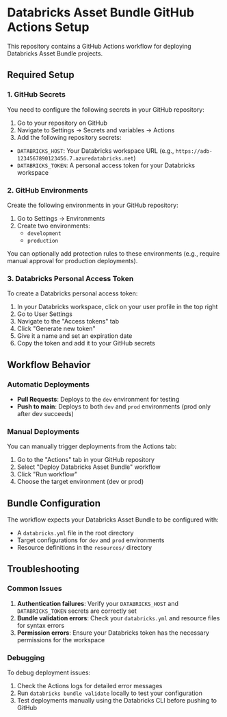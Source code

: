 # Databricks Asset Bundle GitHub Actions Setup

This repository contains a GitHub Actions workflow for deploying Databricks Asset Bundle projects.

## Required Setup

### 1. GitHub Secrets

You need to configure the following secrets in your GitHub repository:

1. Go to your repository on GitHub
2. Navigate to Settings → Secrets and variables → Actions
3. Add the following repository secrets:

- `DATABRICKS_HOST`: Your Databricks workspace URL (e.g., `https://adb-1234567890123456.7.azuredatabricks.net`)
- `DATABRICKS_TOKEN`: A personal access token for your Databricks workspace

### 2. GitHub Environments

Create the following environments in your GitHub repository:

1. Go to Settings → Environments
2. Create two environments:
   - `development`
   - `production`

You can optionally add protection rules to these environments (e.g., require manual approval for production deployments).

### 3. Databricks Personal Access Token

To create a Databricks personal access token:

1. In your Databricks workspace, click on your user profile in the top right
2. Go to User Settings
3. Navigate to the "Access tokens" tab
4. Click "Generate new token"
5. Give it a name and set an expiration date
6. Copy the token and add it to your GitHub secrets

## Workflow Behavior

### Automatic Deployments

- **Pull Requests**: Deploys to the `dev` environment for testing
- **Push to main**: Deploys to both `dev` and `prod` environments (prod only after dev succeeds)

### Manual Deployments

You can manually trigger deployments from the Actions tab:

1. Go to the "Actions" tab in your GitHub repository
2. Select "Deploy Databricks Asset Bundle" workflow
3. Click "Run workflow"
4. Choose the target environment (dev or prod)

## Bundle Configuration

The workflow expects your Databricks Asset Bundle to be configured with:

- A `databricks.yml` file in the root directory
- Target configurations for `dev` and `prod` environments
- Resource definitions in the `resources/` directory

## Troubleshooting

### Common Issues

1. **Authentication failures**: Verify your `DATABRICKS_HOST` and `DATABRICKS_TOKEN` secrets are correctly set
2. **Bundle validation errors**: Check your `databricks.yml` and resource files for syntax errors
3. **Permission errors**: Ensure your Databricks token has the necessary permissions for the workspace

### Debugging

To debug deployment issues:

1. Check the Actions logs for detailed error messages
2. Run `databricks bundle validate` locally to test your configuration
3. Test deployments manually using the Databricks CLI before pushing to GitHub
